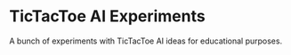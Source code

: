 # TicTacToe AI Experiments

A bunch of experiments with TicTacToe AI ideas for educational purposes.
